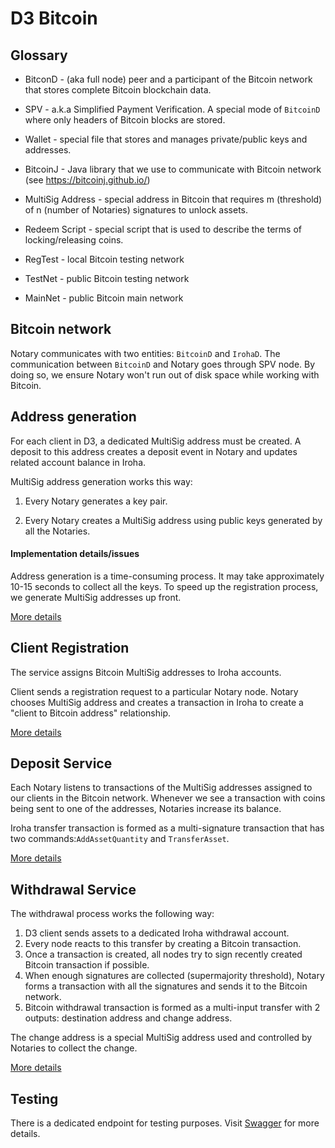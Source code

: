 # D3 Bitcoin

## Glossary
* BitconD - (aka full node) peer and a participant of the Bitcoin network that stores complete Bitcoin blockchain data.

* SPV - a.k.a Simplified Payment Verification. A special mode of `BitcoinD` where only headers of Bitcoin blocks are stored.

* Wallet - special file that stores and manages private/public keys and addresses.

* BitcoinJ - Java library that we use to communicate with Bitcoin network (see https://bitcoinj.github.io/)

* MultiSig Address - special address in Bitcoin that requires m (threshold) of n (number of Notaries) signatures to unlock assets. 

* Redeem Script - special script that is used to describe the terms of locking/releasing coins.

* RegTest - local Bitcoin testing network

* TestNet - public Bitcoin testing network

* MainNet - public Bitcoin main network

## Bitcoin network
Notary communicates with two entities: ``BitcoinD`` and `IrohaD`. The communication between `BitcoinD` and Notary goes through SPV node. By doing so, we ensure Notary won't run out of disk space while working with Bitcoin. 

## Address generation
For each client in D3, a dedicated MultiSig address must be created. A deposit to this address creates a deposit event in Notary and updates related account balance in Iroha.

MultiSig address generation works this way:

1. Every Notary generates a key pair.

2. Every Notary creates a MultiSig address using public keys generated by all the Notaries.

#### Implementation details/issues 
Address generation is a time-consuming process. It may take approximately 10-15 seconds to collect all the keys. To speed up the registration process, we generate MultiSig addresses up front.

[More details](https://github.com/d3ledger/d3-btc/tree/develop/btc-address-generation)

## Client Registration 
The service assigns Bitcoin MultiSig addresses to Iroha accounts. 

Client sends a registration request to a particular Notary node. 
Notary chooses MultiSig address and creates a transaction in Iroha to create a "client to Bitcoin address" relationship.  

[More details](https://github.com/d3ledger/d3-btc/tree/develop/btc-registration)

## Deposit Service
Each Notary listens to transactions of the MultiSig addresses assigned to our clients in the Bitcoin network. Whenever we see a transaction with coins being sent to one of the addresses, Notaries increase its balance.

Iroha transfer transaction is formed as a multi-signature transaction that has two commands:`AddAssetQuantity` and `TransferAsset`.

[More details](https://github.com/d3ledger/d3-btc/tree/develop/btc-deposit)

## Withdrawal Service
The withdrawal process works the following way: 

1. D3 client sends assets to a dedicated Iroha withdrawal account.
2. Every node reacts to this transfer by creating a Bitcoin transaction.
3. Once a transaction is created, all nodes try to sign recently created Bitcoin transaction if possible.
4. When enough signatures are collected (supermajority threshold), Notary forms a transaction with all the signatures and sends it to the Bitcoin network. 
5. Bitcoin withdrawal transaction is formed as a multi-input transfer with 2 outputs: destination address and change address.

The change address is a special MultiSig address used and controlled by Notaries to collect the change.   

[More details](https://github.com/d3ledger/d3-btc/tree/develop/btc-withdrawal)

## Testing
There is a dedicated endpoint for testing purposes. Visit [Swagger](http://127.0.0.1:18981/apidocs) for more details.
